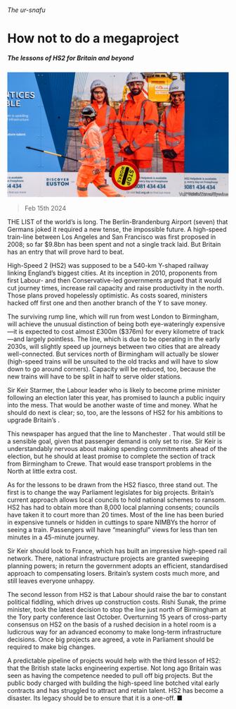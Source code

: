 ###### The ur-snafu

# How not to do a megaproject 

##### The lessons of HS2 for Britain and beyond 

![image](images/20240217_LDP504.jpg) 

> Feb 15th 2024 

THE LIST of the world’s  is long. The Berlin-Brandenburg Airport  (seven) that Germans joked it required a new tense, the impossible future. A high-speed train-line between Los Angeles and San Francisco was first proposed in 2008; so far $9.8bn has been spent and not a single track laid. But Britain has an entry that will prove hard to beat.

High-Speed 2 (HS2) was supposed to be a 540-km Y-shaped railway linking England’s biggest cities. At its inception in 2010, proponents from first Labour- and then Conservative-led governments argued that it would cut journey times, increase rail capacity and raise productivity in the north. Those plans proved hopelessly optimistic. As costs soared, ministers hacked off first one and then another branch of the Y to save money.

The surviving rump line, which will run from west London to Birmingham, will achieve the unusual distinction of being both eye-wateringly expensive—it is expected to cost almost £300m ($376m) for every kilometre of track—and largely pointless. The line, which is due to be operating in the early 2030s, will slightly speed up journeys between two cities that are already well-connected. But services north of Birmingham will actually be slower (high-speed trains will be unsuited to the old tracks and will have to slow down to go around corners). Capacity will be reduced, too, because the new trains will have to be split in half to serve older stations. 

Sir Keir Starmer, the Labour leader who is likely to become prime minister following an election later this year, has promised to launch a public inquiry into the mess. That would be another waste of time and money. What he should do next is clear; so, too, are the lessons of HS2 for his ambitions to upgrade Britain’s .

This newspaper has argued that the line to Manchester . That would still be a sensible goal, given that passenger demand is only set to rise. Sir Keir is understandably nervous about making spending commitments ahead of the election, but he should at least promise to complete the section of track from Birmingham to Crewe. That would ease transport problems in the North at little extra cost. 

As for the lessons to be drawn from the HS2 fiasco, three stand out. The first is to change the way Parliament legislates for big projects. Britain’s current approach allows local councils to hold national schemes to ransom. HS2 has had to obtain more than 8,000 local planning consents; councils have taken it to court more than 20 times. Most of the line has been buried in expensive tunnels or hidden in cuttings to spare NIMBYs the horror of seeing a train. Passengers will have “meaningful” views for less than ten minutes in a 45-minute journey.

Sir Keir should look to France, which has built an impressive high-speed rail network. There, national infrastructure projects are granted sweeping planning powers; in return the government adopts an efficient, standardised approach to compensating losers. Britain’s system costs much more, and still leaves everyone unhappy. 

The second lesson from HS2 is that Labour should raise the bar to constant political fiddling, which drives up construction costs. Rishi Sunak, the prime minister, took the latest decision to stop the line just north of Birmingham at the Tory party conference last October. Overturning 15 years of cross-party consensus on HS2 on the basis of a rushed decision in a hotel room is a ludicrous way for an advanced economy to make long-term infrastructure decisions. Once big projects are agreed, a vote in Parliament should be required to make big changes. 

A predictable pipeline of projects would help with the third lesson of HS2: that the British state lacks engineering expertise. Not long ago Britain was seen as having the competence needed to pull off big projects. But the public body charged with building the high-speed line botched vital early contracts and has struggled to attract and retain talent. HS2 has become a disaster. Its legacy should be to ensure that it is a one-off. ■

